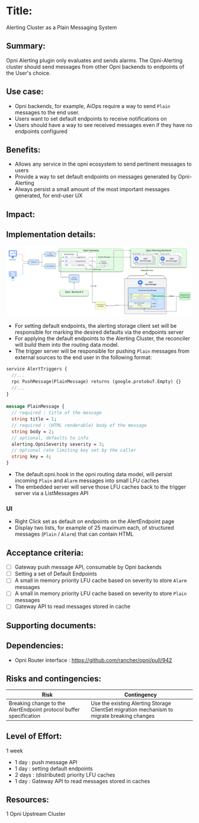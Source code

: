 # Title:

Alerting Cluster as a Plain Messaging System

## Summary:

Opni Alerting plugin only evaluates and sends alarms. The Opni-Alerting cluster should send messages from other Opni backends to endpoints of the User's choice.

## Use case:

- Opni backends, for example, AiOps require a way to send `Plain` messages to the end user.
- Users want to set default endpoints to receive notifications on
- Users should have a way to see received messages even if they have no endpoints configured

## Benefits:

- Allows any service in the opni ecosystem to send pertinent messages to users
- Provide a way to set default endpoints on messages generated by Opni-Alerting
- Always persist a small amount of the most important messages generated, for end-user UX

## Impact:

## Implementation details:

![](../../images/alerting/alerting-messaging-system-proposal.png)

- For setting default endpoints, the alerting storage client set will be responsible for marking the desired defaults via the endpoints server
- For applying the default endpoints to the Alerting Cluster, the reconciler will build them into the routing data model.
- The trigger server will be responsible for pushing `Plain` messages from external sources to the end user in the following format:

```proto
service AlertTriggers {
  //...
  rpc PushMessage(PlainMessage) returns (google.protobuf.Empty) {}
  //...
}

message PlainMessage {
  // required : title of the message
  string title = 1;
  // required : (HTML renderable) body of the message
  string body = 2;
  // optional, defaults to info
  alerting.OpniSeverity severity = 3;
  // optional rate limiting key set by the caller
  string key = 4;
}

```

- The default.opni.hook in the opni routing data model, will persist incoming `Plain` and `Alarm` messages into small LFU caches
- The embedded server will serve those LFU caches back to the trigger server via a ListMessages API

### UI

- Right Click set as default on endpoints on the AlertEndpoint page
- Display two lists, for example of 25 maximum each, of structured messages (`Plain` / `Alarm`) that can contain HTML

## Acceptance criteria:

- [ ] Gateway push message API, consumable by Opni backends
- [ ] Setting a set of Default Endpoints
- [ ] A small in memory priority LFU cache based on severity to store `Alarm` messages
- [ ] A small in memory priority LFU cache based on severity to store `Plain` messages
- [ ] Gateway API to read messages stored in cache

## Supporting documents:

## Dependencies:

- Opni Router interface : https://github.com/rancher/opni/pull/942

## Risks and contingencies:

| Risk                                                               | Contingency                                                                                 |
| ------------------------------------------------------------------ | ------------------------------------------------------------------------------------------- |
| Breaking change to the AlertEndpoint protocol buffer specification | Use the existing Alerting Storage ClientSet migration mechanism to migrate breaking changes |

## Level of Effort:

1 week

- 1 day : push message API
- 1 day : setting default endpoints
- 2 days : (distributed) priority LFU caches
- 1 day : Gateway API to read messages stored in caches

## Resources:

1 Opni Upstream Cluster
